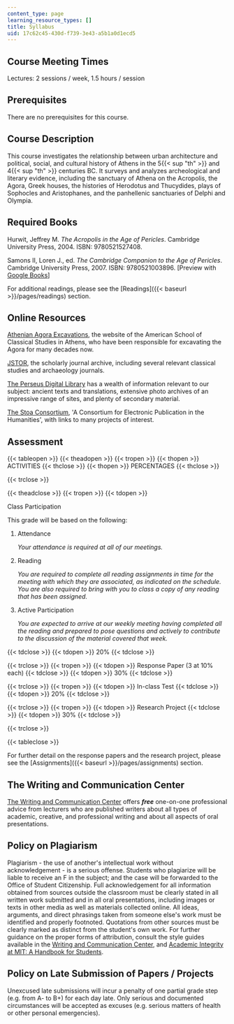 ```yaml
---
content_type: page
learning_resource_types: []
title: Syllabus
uid: 17c62c45-430d-f739-3e43-a5b1a0d1ecd5
---
```


Course Meeting Times
--------------------

Lectures: 2 sessions / week, 1.5 hours / session

Prerequisites
-------------

There are no prerequisites for this course.

Course Description
------------------

This course investigates the relationship between urban architecture and political, social, and cultural history of Athens in the 5{{< sup "th" >}} and 4{{< sup "th" >}} centuries BC. It surveys and analyzes archeological and literary evidence, including the sanctuary of Athena on the Acropolis, the Agora, Greek houses, the histories of Herodotus and Thucydides, plays of Sophocles and Aristophanes, and the panhellenic sanctuaries of Delphi and Olympia.

Required Books
--------------

Hurwit, Jeffrey M. _The Acropolis in the Age of Pericles_. Cambridge University Press, 2004. ISBN: 9780521527408.

Samons II, Loren J., ed. _The Cambridge Companion to the Age of Pericles_. Cambridge University Press, 2007. ISBN: 9780521003896. \[Preview with [Google Books](http://books.google.com/books?id=QAePyZ_Z1WkC&pg=PAfrontcover)\]

For additional readings, please see the [Readings]({{< baseurl >}}/pages/readings) section.

Online Resources
----------------

[Athenian Agora Excavations](http://www.agathe.gr/), the website of the American School of Classical Studies in Athens, who have been responsible for excavating the Agora for many decades now.

[JSTOR](http://www.jstor.org/), the scholarly journal archive, including several relevant classical studies and archaeology journals.

[The Perseus Digital Library](http://www.perseus.tufts.edu/) has a wealth of information relevant to our subject: ancient texts and translations, extensive photo archives of an impressive range of sites, and plenty of secondary material.

[The Stoa Consortium](http://www.stoa.org/), 'A Consortium for Electronic Publication in the Humanities', with links to many projects of interest.

Assessment
----------

{{< tableopen >}}
{{< theadopen >}}
{{< tropen >}}
{{< thopen >}}
ACTIVITIES
{{< thclose >}}
{{< thopen >}}
PERCENTAGES
{{< thclose >}}

{{< trclose >}}

{{< theadclose >}}
{{< tropen >}}
{{< tdopen >}}


Class Participation

This grade will be based on the following:

1.  Attendance
    
    _Your attendance is required at all of our meetings._
    
2.  Reading
    
    _You are required to complete all reading assignments in time for the meeting with which they are associated, as indicated on the schedule. You are also required to bring with you to class a copy of any reading that has been assigned._
    
3.  Active Participation
    
    _You are expected to arrive at our weekly meeting having completed all the reading and prepared to pose questions and actively to contribute to the discussion of the material covered that week._
    


{{< tdclose >}}
{{< tdopen >}}
20%
{{< tdclose >}}

{{< trclose >}}
{{< tropen >}}
{{< tdopen >}}
Response Paper (3 at 10% each)
{{< tdclose >}}
{{< tdopen >}}
30%
{{< tdclose >}}

{{< trclose >}}
{{< tropen >}}
{{< tdopen >}}
In-class Test
{{< tdclose >}}
{{< tdopen >}}
20%
{{< tdclose >}}

{{< trclose >}}
{{< tropen >}}
{{< tdopen >}}
Research Project
{{< tdclose >}}
{{< tdopen >}}
30%
{{< tdclose >}}

{{< trclose >}}

{{< tableclose >}}

For further detail on the response papers and the research project, please see the [Assignments]({{< baseurl >}}/pages/assignments) section.

The Writing and Communication Center
------------------------------------

[The Writing and Communication Center](http://cmsw.mit.edu/writing-and-communication-center/) offers **_free_** one-on-one professional advice from lecturers who are published writers about all types of academic, creative, and professional writing and about all aspects of oral presentations.

Policy on Plagiarism
--------------------

Plagiarism - the use of another's intellectual work without acknowledgement - is a serious offense. Students who plagiarize will be liable to receive an F in the subject; and the case will be forwarded to the Office of Student Citizenship. Full acknowledgement for all information obtained from sources outside the classroom must be clearly stated in all written work submitted and in all oral presentations, including images or texts in other media as well as materials collected online. All ideas, arguments, and direct phrasings taken from someone else's work must be identified and properly footnoted. Quotations from other sources must be clearly marked as distinct from the student's own work. For further guidance on the proper forms of attribution, consult the style guides available in the [Writing and Communication Center](http://cmsw.mit.edu/writing-and-communication-center/), and [Academic Integrity at MIT: A Handbook for Students](http://integrity.mit.edu/).

Policy on Late Submission of Papers / Projects
----------------------------------------------

Unexcused late submissions will incur a penalty of one partial grade step (e.g. from A- to B+) for each day late. Only serious and documented circumstances will be accepted as excuses (e.g. serious matters of health or other personal emergencies).